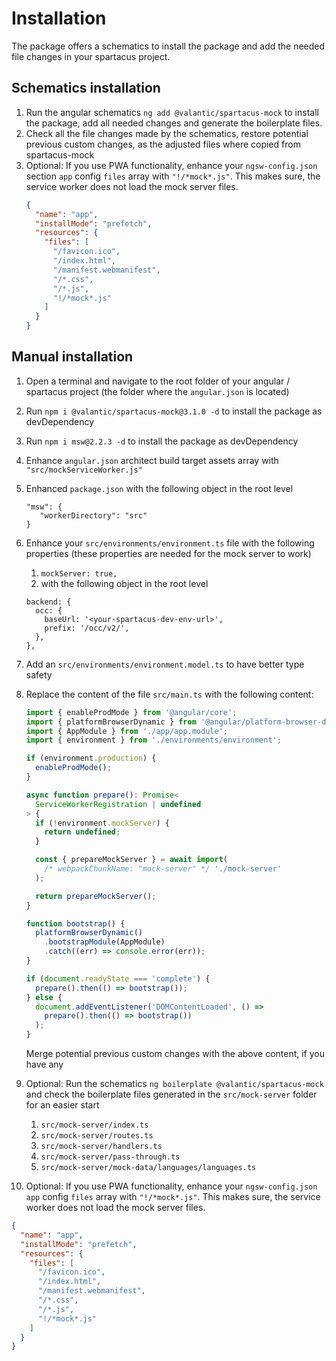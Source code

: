 # Installation

The package offers a schematics to install the package and add the needed file changes in your spartacus project.

## Schematics installation

1. Run the angular schematics `ng add @valantic/spartacus-mock` to install the package, add all needed changes and generate the boilerplate files.
2. Check all the file changes made by the schematics, restore potential previous custom changes, as the adjusted files where copied from spartacus-mock
3. Optional: If you use PWA functionality, enhance your `ngsw-config.json` section `app` config `files` array with `"!/*mock*.js"`. This makes sure, the service worker does not load the mock server files.
   ```json
   {
     "name": "app",
     "installMode": "prefetch",
     "resources": {
       "files": [
         "/favicon.ico",
         "/index.html",
         "/manifest.webmanifest",
         "/*.css",
         "/*.js",
         "!/*mock*.js"
       ]
     }
   }
   ```

## Manual installation

1. Open a terminal and navigate to the root folder of your angular / spartacus project (the folder where the `angular.json` is located)
2. Run `npm i @valantic/spartacus-mock@3.1.0 -d` to install the package as devDependency
3. Run `npm i msw@2.2.3 -d` to install the package as devDependency
4. Enhance `angular.json` architect build target assets array with `"src/mockServiceWorker.js"`
5. Enhanced `package.json` with the following object in the root level
   ```
   "msw": {
      "workerDirectory": "src"
   }
   ```
6. Enhance your `src/environments/environment.ts` file with the following properties (these properties are needed for the mock server to work)
   1. `mockServer: true,`
   2. with the following object in the root level
   ```
   backend: {
     occ: {
       baseUrl: '<your-spartacus-dev-env-url>',
       prefix: '/occ/v2/',
     },
   },
   ```
7. Add an `src/environments/environment.model.ts` to have better type safety
8. Replace the content of the file `src/main.ts` with the following content:

   ```ts
   import { enableProdMode } from '@angular/core';
   import { platformBrowserDynamic } from '@angular/platform-browser-dynamic';
   import { AppModule } from './app/app.module';
   import { environment } from './environments/environment';

   if (environment.production) {
     enableProdMode();
   }

   async function prepare(): Promise<
     ServiceWorkerRegistration | undefined
   > {
     if (!environment.mockServer) {
       return undefined;
     }

     const { prepareMockServer } = await import(
       /* webpackChunkName: "mock-server" */ './mock-server'
     );

     return prepareMockServer();
   }

   function bootstrap() {
     platformBrowserDynamic()
       .bootstrapModule(AppModule)
       .catch((err) => console.error(err));
   }

   if (document.readyState === 'complete') {
     prepare().then(() => bootstrap());
   } else {
     document.addEventListener('DOMContentLoaded', () =>
       prepare().then(() => bootstrap())
     );
   }
   ```

   Merge potential previous custom changes with the above content, if you have any

9. Optional: Run the schematics `ng boilerplate @valantic/spartacus-mock` and check the boilerplate files generated in the `src/mock-server` folder for an easier start

   1. `src/mock-server/index.ts`
   2. `src/mock-server/routes.ts`
   3. `src/mock-server/handlers.ts`
   4. `src/mock-server/pass-through.ts`
   5. `src/mock-server/mock-data/languages/languages.ts`

10. Optional: If you use PWA functionality, enhance your `ngsw-config.json` `app` config `files` array with `"!/*mock*.js"`. This makes sure, the service worker does not load the mock server files.

```json
{
  "name": "app",
  "installMode": "prefetch",
  "resources": {
    "files": [
      "/favicon.ico",
      "/index.html",
      "/manifest.webmanifest",
      "/*.css",
      "/*.js",
      "!/*mock*.js"
    ]
  }
}
```
